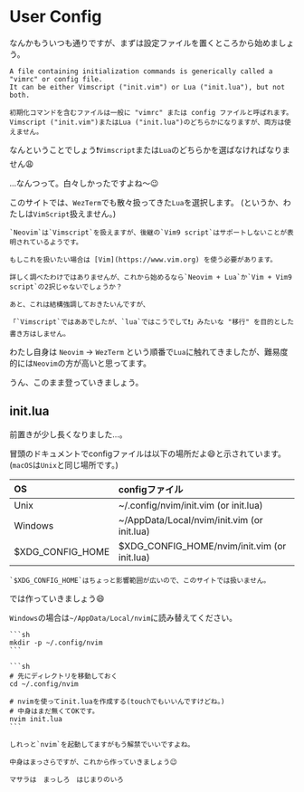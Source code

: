 # User Config
なんかもういつも通りですが、まずは設定ファイルを置くところから始めましょう。

```admonish info title="[Load user config](https://neovim.io/doc/user/starting.html#config)"
A file containing initialization commands is generically called a "vimrc" or config file.
It can be either Vimscript ("init.vim") or Lua ("init.lua"), but not both. 

初期化コマンドを含むファイルは一般に "vimrc" または config ファイルと呼ばれます。
Vimscript ("init.vim")またはLua ("init.lua")のどちらかになりますが、両方は使えません。
```

なんということでしょう❗`Vimscript`または`Lua`のどちらかを選ばなければなりません😩

...なんつって。白々しかったですよね〜😉

このサイトでは、`WezTerm`でも散々扱ってきた`Lua`を選択します。
(というか、わたしは`VimScript`扱えません。)

```admonish note
`Neovim`は`Vimscript`を扱えますが、後継の`Vim9 script`はサポートしないことが表明されているようです。

もしこれを扱いたい場合は [Vim](https://www.vim.org) を使う必要があります。

詳しく調べたわけではありませんが、これから始めるなら`Neovim + Lua`か`Vim + Vim9 script`の2択じゃないでしょうか？
```

```admonish warning
あと、これは結構強調しておきたいんですが、

「`Vimscript`ではああでしたが、`lua`ではこうでして❗」みたいな "移行" を目的とした書き方はしません。
```

わたし自身は `Neovim` → `WezTerm` という順番で`Lua`に触れてきましたが、難易度的には`Neovim`の方が高いと思ってます。

うん、このまま登っていきましょう。

## init.lua
前置きが少し長くなりました...。

冒頭のドキュメントでconfigファイルは以下の場所だよ😄と示されています。(`macOS`は`Unix`と同じ場所です。)

|OS|configファイル|
|:---|:---|
|Unix|~/.config/nvim/init.vim	(or init.lua)|
|Windows|~/AppData/Local/nvim/init.vim	(or init.lua)|
|$XDG_CONFIG_HOME|$XDG_CONFIG_HOME/nvim/init.vim (or init.lua)|

```admonish note
`$XDG_CONFIG_HOME`はちょっと影響範囲が広いので、このサイトでは扱いません。
```

では作っていきましょう😄

`Windows`の場合は`~/AppData/Local/nvim`に読み替えてください。

~~~admonish quote title="ディレクトリを作る"
```sh
mkdir -p ~/.config/nvim
```
~~~

~~~admonish quote title="init.luaを作る"
```sh
# 先にディレクトリを移動しておく
cd ~/.config/nvim

# nvimを使ってinit.luaを作成する(touchでもいいんですけどね。)
# 中身はまだ無くてOKです。
nvim init.lua
```
~~~

```admonish success
しれっと`nvim`を起動してますがもう解禁でいいですよね。

中身はまっさらですが、これから作っていきましょう😉
```

```admonish success title=""
マサラは　まっしろ　はじまりのいろ
```
